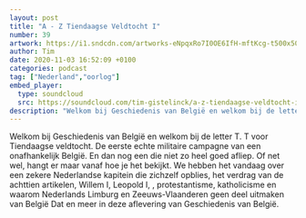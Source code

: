 ```yaml
---
layout: post
title: "A - Z Tiendaagse Veldtocht I"
number: 39
artwork: https://i1.sndcdn.com/artworks-eNpqxRo7I0OE6IfH-mftKcg-t500x500.jpg
author: Tim
date: 2020-11-03 16:52:09 +0100
categories: podcast
tag: ["Nederland","oorlog"]
embed_player:
  type: soundcloud
  src: https://soundcloud.com/tim-gistelinck/a-z-tiendaagse-veldtocht-i
description: "Welkom bij Geschiedenis van België en welkom bij de letter T."
---
```

Welkom bij Geschiedenis van België en welkom bij de letter T. T voor Tiendaagse veldtocht. De eerste echte militaire campagne van een onafhankelijk België. En dan nog een die niet zo heel goed afliep. Of net wel, hangt er maar vanaf hoe je het bekijkt. We hebben het vandaag over een zekere Nederlandse kapitein die zichzelf opblies, het verdrag van de achttien artikelen, Willem I, Leopold I, , protestantisme, katholicisme en waarom Nederlands Limburg en Zeeuws-Vlaanderen geen deel uitmaken van België Dat en meer in deze aflevering van Geschiedenis van België.